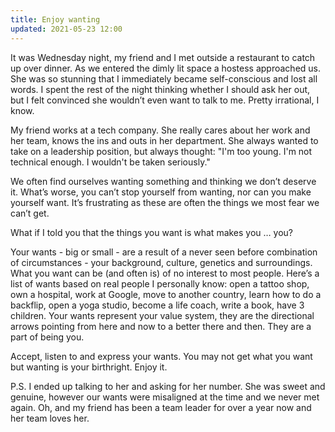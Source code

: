 ```yaml
---
title: Enjoy wanting
updated: 2021-05-23 12:00
---
```


It was Wednesday night, my friend and I met outside a restaurant to catch up over dinner. As we entered the dimly lit space a hostess approached us. She was so stunning that I immediately became self-conscious and lost all words. I spent the rest of the night thinking whether I should ask her out, but I felt convinced she wouldn’t even want to talk to me. Pretty irrational, I know.

My friend works at a tech company. She really cares about her work and her team, knows the ins and outs in her department. She always wanted to take on a leadership position, but always thought: "I'm too young. I'm not technical enough. I wouldn't be taken seriously."

We often find ourselves wanting something and thinking we don’t deserve it. What’s worse, you can’t stop yourself from wanting, nor can you make yourself want.  It’s frustrating as these are often the things we most fear we can’t get. 

What if I told you that the things you want is what makes you … you?

Your wants - big or small - are a result of a never seen before combination of circumstances - your background, culture, genetics and surroundings. What you want can be (and often is) of no interest to most people. Here’s a list of wants based on real people I personally know: open a tattoo shop, own a hospital, work at Google, move to another country, learn how to do a backflip, open a yoga studio, become a life coach, write a book, have 3 children. Your wants represent your value system, they are the directional arrows pointing from here and now to a better there and then. They are a part of being you.

Accept, listen to and express your wants. You may not get what you want but wanting is your birthright. Enjoy it.

P.S. I ended up talking to her and asking for her number. She was sweet and genuine, however our wants were misaligned at the time and we never met again. Oh, and my friend has been a team leader for over a year now and her team loves her.